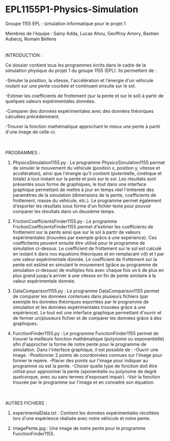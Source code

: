 # EPL1155P1-Physics-Simulation
Groupe 1155 EPL : simulation informatique pour le projet 1

Membres de l'équipe : Samy Adda, Lucas Ahou, Geoffroy Amory, Bastien Aubecq, Romain Bellens
\
\
\
INTRODUCTION :

Ce dossier contient tous les programmes écrits dans le cadre de la simulation physique du projet 1 du groupe 1155 (EPL).
Ils permettent de :

-Simuler la position, la vitesse, l'accélération et l'énergie d'un véhicule roulant sur une pente courbée et continuant ensuite sur le sol.

-Estimer les coefficients de frottement (sur la pente et sur le sol) à partir de quelques valeurs expérimentales données.

-Comparer des données expérimentales avec des données théoriques calculées précédemment.

-Trouver la fonction mathématique approchant le mieux une pente à partir d'une image de celle-ci.

\
\
PROGRAMMES :

1) PhysicsSimulation1155.py :
Le programme PhysicsSimulation1155 permet de simuler le mouvement du véhicule (position x, position y, vitesse et accélération), ainsi que l'énergie qu'il contient (potentielle, cinétique et totale) à tout instant sur la pente et puis sur le sol.
Les résultats sont présentés sous forme de graphiques, le tout dans une interface graphique permettant de mettre à jour en temps réel l'entiereté des paramètres de la simulation (dimensions de la pente, coefficients de frottement, masse du véhicule, etc.).
Le programme permet également d'exporter les résultats sous forme d'un fichier texte pour pouvoir comparer les résultats dans un deuxième temps.

2) FrictionCoefficientsFinder1155.py :
Le programme FrictionCoefficientsFinder1155 permet d'estimer les coefficients de frottement sur la pente ainsi que sur le sol à partir de valeurs expérimentales (trouvées par exemple grâce à une expérience).
Ces coeffictients peuvent ensuite être utilisé pour le programme de simulation ci-dessus.
Le coefficient de frottement sur le sol est calculé en isolant k dans nos équations théoriques et en remplacant v(t) et t par une valeur expérimentale donnée.
Le coefficient de frottement sur la pente est estimé en simulant le mouvement (grâce au programme de simulation ci-dessus) de multiples fois avec chaque fois un k de plus en plus grand jusqu'à arriver à une vitesse en fin de pente similaire à la valeur expérimentale donnée.

3) DataComparison1155.py :
Le programme DataComparison1155 permet de comparer les données contenues dans plusieurs fichiers (par exemple les données théoriques exportées par le programme de simulation et les données expérimentales trouvées grâce à une expérience).
Le tout est une interface graphique permettant d'ouvrir et de fermer un/plusieurs fichier et de comparer les données grâce à des graphiques.

4) FunctionFinder1155.py :
Le programme FunctionFinder1155 permet de trouver la meilleure fonction mathématique (polynome ou exponentielle) afin d'approcher la forme de notre pente pour le programme de simulation.
Dans l'interface graphique, il est possible de :
-Ouvrir une image.
-Positionner 2 points de coordonnées connues sur l'image pour former le repère.
-Placer des points sur l'image pour indiquer au programme où est la pente.
-Choisir quelle type de fonction doit être utilisé pour approximer la pente (xponentielle ou polynome de degré quelconque, avec ou sans termes d'exposant impair).
-Voir la fonction trouvée par le programme sur l'image et en connaitre son équation.

\
\
AUTRES FICHIERS :

1) experimentalData.txt :
Contient les données expérimentales récoltées lors d'une expérience réalisée avec notre véhicule et notre pente.

2) imagePente.jpg :
Une image de notre pente pour le programme FunctionFinder1155.
